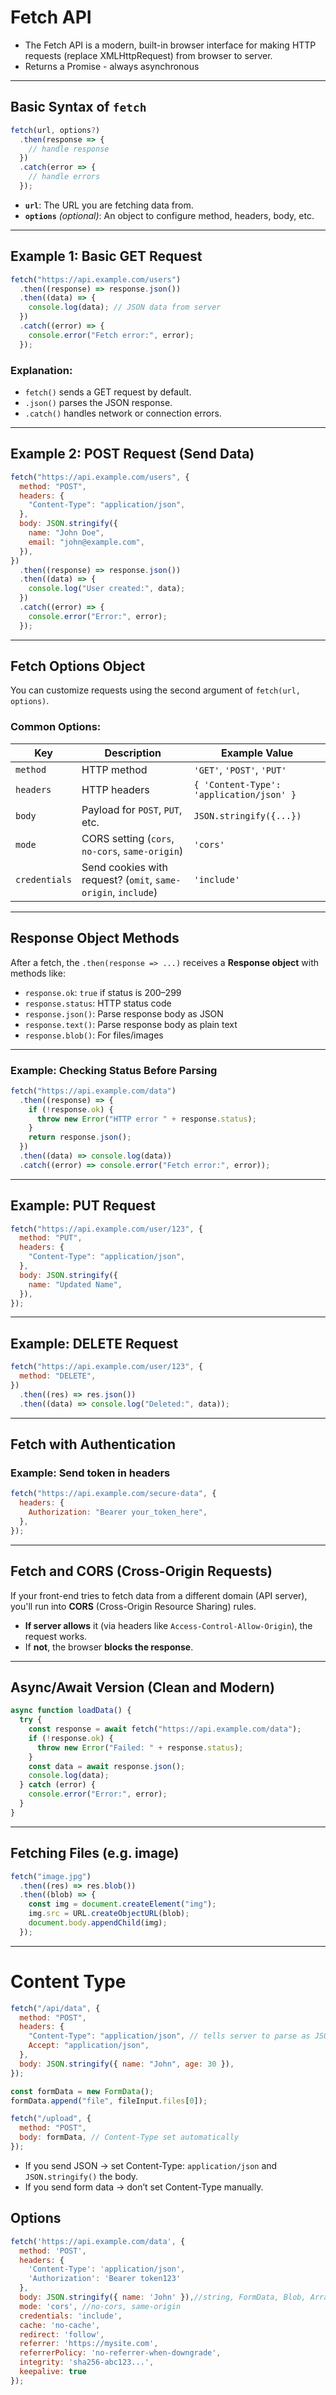 # Fetch API

- The Fetch API is a modern, built-in browser interface for making HTTP requests (replace XMLHttpRequest) from browser to server.
- Returns a Promise - always asynchronous

---

## Basic Syntax of `fetch`

```js
fetch(url, options?)
  .then(response => {
    // handle response
  })
  .catch(error => {
    // handle errors
  });
```

- **`url`**: The URL you are fetching data from.
- **`options`** _(optional)_: An object to configure method, headers, body, etc.

---

## Example 1: Basic GET Request

```js
fetch("https://api.example.com/users")
  .then((response) => response.json())
  .then((data) => {
    console.log(data); // JSON data from server
  })
  .catch((error) => {
    console.error("Fetch error:", error);
  });
```

### Explanation:

- `fetch()` sends a GET request by default.
- `.json()` parses the JSON response.
- `.catch()` handles network or connection errors.

---

## Example 2: POST Request (Send Data)

```js
fetch("https://api.example.com/users", {
  method: "POST",
  headers: {
    "Content-Type": "application/json",
  },
  body: JSON.stringify({
    name: "John Doe",
    email: "john@example.com",
  }),
})
  .then((response) => response.json())
  .then((data) => {
    console.log("User created:", data);
  })
  .catch((error) => {
    console.error("Error:", error);
  });
```

---

## Fetch Options Object

You can customize requests using the second argument of `fetch(url, options)`.

### Common Options:

| Key           | Description                                                   | Example Value                            |
| ------------- | ------------------------------------------------------------- | ---------------------------------------- |
| `method`      | HTTP method                                                   | `'GET'`, `'POST'`, `'PUT'`               |
| `headers`     | HTTP headers                                                  | `{ 'Content-Type': 'application/json' }` |
| `body`        | Payload for `POST`, `PUT`, etc.                               | `JSON.stringify({...})`                  |
| `mode`        | CORS setting (`cors`, `no-cors`, `same-origin`)               | `'cors'`                                 |
| `credentials` | Send cookies with request? (`omit`, `same-origin`, `include`) | `'include'`                              |

---

## Response Object Methods

After a fetch, the `.then(response => ...)` receives a **Response object** with methods like:

- `response.ok`: `true` if status is 200–299
- `response.status`: HTTP status code
- `response.json()`: Parse response body as JSON
- `response.text()`: Parse response body as plain text
- `response.blob()`: For files/images

---

### Example: Checking Status Before Parsing

```js
fetch("https://api.example.com/data")
  .then((response) => {
    if (!response.ok) {
      throw new Error("HTTP error " + response.status);
    }
    return response.json();
  })
  .then((data) => console.log(data))
  .catch((error) => console.error("Fetch error:", error));
```

---

## Example: PUT Request

```js
fetch("https://api.example.com/user/123", {
  method: "PUT",
  headers: {
    "Content-Type": "application/json",
  },
  body: JSON.stringify({
    name: "Updated Name",
  }),
});
```

---

## Example: DELETE Request

```js
fetch("https://api.example.com/user/123", {
  method: "DELETE",
})
  .then((res) => res.json())
  .then((data) => console.log("Deleted:", data));
```

---

## Fetch with Authentication

### Example: Send token in headers

```js
fetch("https://api.example.com/secure-data", {
  headers: {
    Authorization: "Bearer your_token_here",
  },
});
```

---

## Fetch and CORS (Cross-Origin Requests)

If your front-end tries to fetch data from a different domain (API server), you'll run into **CORS** (Cross-Origin Resource Sharing) rules.

- **If server allows** it (via headers like `Access-Control-Allow-Origin`), the request works.
- If **not**, the browser **blocks the response**.

---

## Async/Await Version (Clean and Modern)

```js
async function loadData() {
  try {
    const response = await fetch("https://api.example.com/data");
    if (!response.ok) {
      throw new Error("Failed: " + response.status);
    }
    const data = await response.json();
    console.log(data);
  } catch (error) {
    console.error("Error:", error);
  }
}
```

---

## Fetching Files (e.g. image)

```js
fetch("image.jpg")
  .then((res) => res.blob())
  .then((blob) => {
    const img = document.createElement("img");
    img.src = URL.createObjectURL(blob);
    document.body.appendChild(img);
  });
```

---

# Content Type

```js
fetch("/api/data", {
  method: "POST",
  headers: {
    "Content-Type": "application/json", // tells server to parse as JSON
    Accept: "application/json",
  },
  body: JSON.stringify({ name: "John", age: 30 }),
});
```

```js
const formData = new FormData();
formData.append("file", fileInput.files[0]);

fetch("/upload", {
  method: "POST",
  body: formData, // Content-Type set automatically
});
```

- If you send JSON → set Content-Type: `application/json` and `JSON.stringify()` the body.
- If you send form data → don’t set Content-Type manually.

## Options
```js
fetch('https://api.example.com/data', {
  method: 'POST',
  headers: {
    'Content-Type': 'application/json',
    'Authorization': 'Bearer token123'
  },
  body: JSON.stringify({ name: 'John' }),//string, FormData, Blob, ArrayBuffer, URLSerchParams, etc
  mode: 'cors', //no-cors, same-origin
  credentials: 'include',
  cache: 'no-cache',
  redirect: 'follow',
  referrer: 'https://mysite.com',
  referrerPolicy: 'no-referrer-when-downgrade',
  integrity: 'sha256-abc123...',
  keepalive: true
});
```